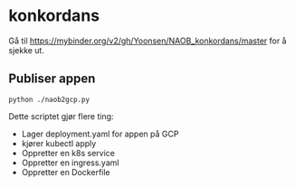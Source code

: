 # konkordans

Gå til https://mybinder.org/v2/gh/Yoonsen/NAOB_konkordans/master for å sjekke ut.

## Publiser appen 

```shell
python ./naob2gcp.py 
```

Dette scriptet gjør flere ting: 
- Lager deployment.yaml for appen på GCP 
- kjører kubectl apply 
- Oppretter en k8s service 
- Oppretter en ingress.yaml 
- Oppretter en Dockerfile

